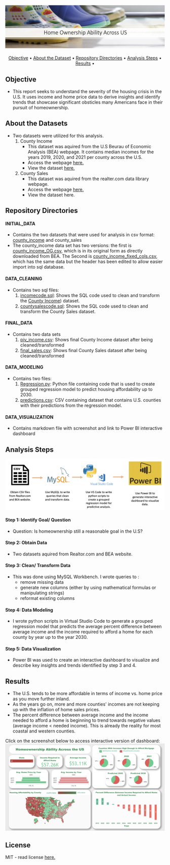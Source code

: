 ![Header_Icon][Header_icon]
---
<p align="center">
  <a href="#Objective">Objective</a> •
  <a href="#About%20the%20Dataset">About the Dataset</a> •
  <a href="#Repository Directories">Repository Directories</a> •
  <a href="#Analysis Steps">Analysis Steps</a> •
  <a href="#Results">Results</a> •
</p>

## Objective
- This report seeks to understand the severity of the housing crisis in the U.S. It uses income and home price data to derive insights and identify trends that showcase significant obsticles many Americans face in their pursuit of homeownership.

## About the Datasets
- Two datasets were utilized for this analysis.
    1. County Income
       - This dataset was aquired from the U.S Beurau of Economic Analysis (BEA) webpage. It contains median incomes for the years 2019, 2020, and 2021 per county across the U.S.
       - Access the webpage [here.](income_data_link)
       - View the dataset [here.](income_fixed)
    3. County Sales
       - This dataset was aquired from the realter.com data library webpage.
       - Access the webpage [here.](sales_data_link)
       - View the dataset here.
    
## Repository Directories

#### INITIAL_DATA
- Contains the two datasets that were used for analysis in csv format: [county_income](income.fixed) and county_sales
- The county_income data set has two versions: the first is [county_income_OG.csv](income.OG), which is in its original form as directly downloaded from BEA. The Second is [county_income_fixed_cols.csv](income_fixed), which has the same data but the header has been edited to allow easier import into sql database.
  
#### DATA_CLEANING
- Contains two sql files:
  1. [incomecode.sql](incomecode): Shows the SQL code used to clean and transform the [County Income](income_fixed)) dataset.
  2. [countysalescode.sql](salescode): Shows the SQL code used to clean and transform the County Sales dataset.
 
#### FINAL_DATA
  - Contains two data sets
    1. [piv_income.csv](piv_income): Shows final County Income dataset after being cleaned/transformed
    2. [final_sales.csv](final_csv): Shows final County Sales dataset after being cleaned/transformed
   
#### DATA_MODELING
  - Contains two files:
    1. [Regression.py](regression): Python file containing code that is used to create grouped regression model to predict housing affordability up to 2030.
    2. [predictions.csv](predictions): CSV containing dataset that contains U.S. counties with their predictions from the regression model.

#### DATA_VISUALIZATION
  - Contains markdown file with screenshot and link to Power BI interactive dashboard


## Analysis Steps
![Proj_steps][proj_steps]

#### Step 1: Identify Goal/ Question
  - Question: Is homeownership still a reasonable goal in the U.S?

#### Step 2: Obtain Data
  - Two datasets aquired from Realtor.com and BEA website.

#### Step 3: Clean/ Transform Data
  - This was done using MySQL Workbench. I wrote queries to :
    - remove missing data
    - generate new columns (either by using mathematical formulas or manipulating strings)
    - reformat existing columns

#### Step 4: Data Modeling
  - I wrote python scripts in Virtual Studio Code to generate a grouped regression model that predicts the average percent difference between average income and the income required to afford a home for each county by year up to the year 2030.

#### Step 5: Data Visualization
  - Power BI was used to create an interactive dashboard to visualize and describe key insights and trends identified by step 3 and 4.


## Results
- The U.S. tends to be more affordable in terms of income vs. home price as you move further inland.
- As the years go on, more and more counties' incomes are not keeping up with the inflation of home sales prices.
- The percent difference between average income and the income needed to afford a home is beginning to trend towards negative values (average income < needed income). This is already the reality for most coastal and western counties.

Click on the screenshot below to access interactive version of dashboard:
[![dashboard_img]][dashboard_link]

## License
MIT - read license [here.](license)
  























  <!-- Image Links -->
[Header_icon]: RESOURCES/readmee_icon.jpg
[proj_steps]: RESOURCES/analysis_steps.jpg
[dashboard_img]: RESOURCES/powerBI_screenshot.jpg

<!-- External Links -->
[dashboard_link]: https://app.powerbi.com/view?r=eyJrIjoiNGY1MGI1MGUtMTEwZC00ZTI2LWIyYjctMGFmODRmZjc2ZDljIiwidCI6ImI1ZWI4OTAyLWRlNTctNGUyZS05YTUxLTI0MWNhZmFiYTE0NCJ9
[income_data_link]: https://www.bea.gov/data/income-saving/personal-income-county-metro-and-other-areas
[sales_data_link]: https://www.realtor.com/research/data/

<!-- Github Links -->
[Initial_data]: https://github.com/GabbyGuinard/Homeownership_Ability_Across_US/tree/main/INITIAL_DATA
[income_OG]: https://github.com/GabbyGuinard/Homeownership_Ability_Across_US/blob/main/INITIAL_DATA/county_income_OG.csv
[income_fixed]: https://github.com/GabbyGuinard/Homeownership_Ability_Across_US/blob/main/INITIAL_DATA/county_income_fixed_cols.csv
[DATA_CLEANING]: https://github.com/GabbyGuinard/Homeownership_Ability_Across_US/tree/main/DATA_CLEANING
[incomecode]: https://github.com/GabbyGuinard/Homeownership_Ability_Across_US/blob/main/DATA_CLEANING/incomecode.sql
[salescode]: https://github.com/GabbyGuinard/Homeownership_Ability_Across_US/blob/main/DATA_CLEANING/countysalescods.sql
[FINAL_DATA]: https://github.com/GabbyGuinard/Homeownership_Ability_Across_US/tree/main/FINAL_DATA
[piv_income]: https://github.com/GabbyGuinard/Homeownership_Ability_Across_US/blob/main/FINAL_DATA/piv_income.csv
[DATA_MODELING]: https://github.com/GabbyGuinard/Homeownership_Ability_Across_US/tree/main/DATA_MODELING
[regression]: https://github.com/GabbyGuinard/Homeownership_Ability_Across_US/blob/main/DATA_MODELING/Regression.py
[predictions]: https://github.com/GabbyGuinard/Homeownership_Ability_Across_US/blob/main/DATA_MODELING/predictions.csv
[License]: https://github.com/GabbyGuinard/Homeownership_Ability_Across_US/blob/main/LICENSE
